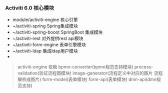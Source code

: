 
### Activiti 6.0 核心模块

* module/activiti-engine     核心引擎
* ~/activiti-spring     Spring集成模块
* ~/activiti-spring-booot   SpringBoot 集成模块
* ~/activiti-rest 对外提供rest api模块
* ~/activiti-form-engine 表单引擎模块
* ~/activiti-ldap 集成ldap用户模块
* 

> activiti-engine 依赖 bpmn-converter(bpmn规范支持模块) process-validation(验证流程图模块) image-generator(流程定义中对应的图片 流程解析成图片)
form-model(表单模块) form-api(表单模块) dmn-api(dmn规范支持)